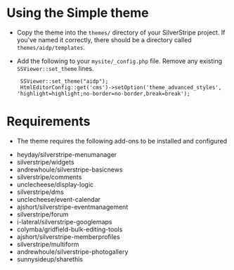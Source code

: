 # Using the Simple theme

 * Copy the theme into the `themes/` directory of your SilverStripe project.  If you've named it correctly, there should be a directory called `themes/aidp/templates`.
 
 * Add the following to your `mysite/_config.php` file.  Remove any existing `SSViewer::set_theme` lines.

		SSViewer::set_theme("aidp");
		HtmlEditorConfig::get('cms')->setOption('theme_advanced_styles', 'highlight=highlight;no-border=no-border,break=break');

# Requirements

* The theme requires the following add-ons to be installed and configured

- heyday/silverstripe-menumanager
- silverstripe/widgets
- andrewhoule/silverstripe-basicnews
- silverstripe/comments
- unclecheese/display-logic
- silverstripe/dms
- unclecheese/event-calendar
- ajshort/silverstripe-eventmanagement
- silverstripe/forum
- i-lateral/silverstripe-googlemaps
- colymba/gridfield-bulk-editing-tools
- ajshort/silverstripe-memberprofiles
- silverstripe/multiform
- andrewhoule/silverstripe-photogallery
- sunnysideup/sharethis
